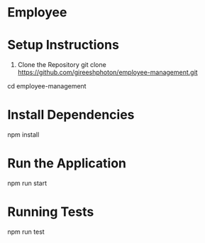 # Employee

# Setup Instructions
1. Clone the Repository
git clone https://github.com/gireeshphoton/employee-management.git

cd employee-management

# Install Dependencies
npm install

# Run the Application
npm run start

# Running Tests
npm run test
